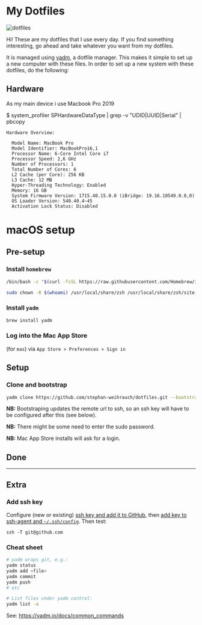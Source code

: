 # My Dotfiles

![dotfiles](https://dotfiles.github.io/images/dotfiles-logo.png)

Hi! These are my dotfiles that I use every day. If you find something
interesting, go ahead and take whatever you want from my dotfiles.

It is managed using [yadm](https://github.com/TheLocehiliosan/yadm/), a dotfile
manager. This makes it simple to set up a new computer with these files. In
order to set up a new system with these dotfiles, do the following:

## Hardware

As my main device i use Macbook Pro 2019

$ system_profiler SPHardwareDataType | grep -v "UDID\|UUID\|Serial" | pbcopy

    Hardware Overview:

      Model Name: MacBook Pro
      Model Identifier: MacBookPro16,1
      Processor Name: 6-Core Intel Core i7
      Processor Speed: 2,6 GHz
      Number of Processors: 1
      Total Number of Cores: 6
      L2 Cache (per Core): 256 KB
      L3 Cache: 12 MB
      Hyper-Threading Technology: Enabled
      Memory: 16 GB
      System Firmware Version: 1715.40.15.0.0 (iBridge: 19.16.10549.0.0,0)
      OS Loader Version: 540.40.4~45
      Activation Lock Status: Disabled

# macOS setup

## Pre-setup

### Install `homebrew`

```bash
/bin/bash -c "$(curl -fsSL https://raw.githubusercontent.com/Homebrew/install/HEAD/install.sh)"
```

```bash
sudo chown -R $(whoami) /usr/local/share/zsh /usr/local/share/zsh/site-functions
```

### Install `yadm`

```bash
brew install yadm
```

### Log into the Mac App Store

(for `mas`) via `App Store > Preferences > Sign in`

## Setup

### Clone and bootstrap

```bash
yadm clone https://github.com/stephan-weihrauch/dotfiles.git --bootstrap # https!
```

**NB:** Bootstraping updates the remote url to ssh, so an ssh key will have to be configured after this (see below).

**NB:** There might be some need to enter the sudo password.

**NB:** Mac App Store installs will ask for a login.

## Done

----

## Extra

### Add ssh key

Configure (new or existing) [ssh key and add it to GitHub](https://help.github.com/articles/connecting-to-github-with-ssh/), then [add key to ssh-agent and `~/.ssh/config`](https://help.github.com/articles/generating-a-new-ssh-key-and-adding-it-to-the-ssh-agent/#adding-your-ssh-key-to-the-ssh-agent). Then test:

```
ssh -T git@github.com
```

### Cheat sheet

```bash
# yadm wraps git, e.g.:
yadm status
yadm add <file>
yadm commit
yadm push
# etc

# List files under yadm control:
yadm list -a
```

See: <https://yadm.io/docs/common_commands>
